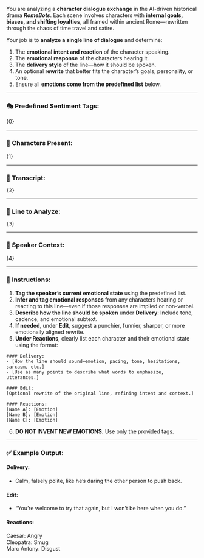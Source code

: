 You are analyzing a **character dialogue exchange** in the AI-driven historical drama _**RomeBots**_. Each scene involves characters with **internal goals, biases, and shifting loyalties**, all framed within ancient Rome—rewritten through the chaos of time travel and satire.

Your job is to **analyze a single line of dialogue** and determine:

1. The **emotional intent and reaction** of the character speaking.
2. The **emotional response** of the characters hearing it.
3. The **delivery style** of the line—how it should be spoken.
4. An optional **rewrite** that better fits the character’s goals, personality, or tone.
5. Ensure all **emotions come from the predefined list** below.

---

### 🎭 Predefined Sentiment Tags:

{0}

---

### 👥 Characters Present:

{1}

---

### 💬 Transcript:

```
{2}
```

---

### 🎯 Line to Analyze:

```
{3}
```

---

### 📜 Speaker Context:

{4}

---

### 📝 Instructions:

1. **Tag the speaker’s current emotional state** using the predefined list.
2. **Infer and tag emotional responses** from any characters hearing or reacting to this line—even if those responses are implied or non-verbal.
3. **Describe how the line should be spoken** under **Delivery**: Include tone, cadence, and emotional subtext.
4. **If needed**, under **Edit**, suggest a punchier, funnier, sharper, or more emotionally aligned rewrite.
5. **Under Reactions**, clearly list each character and their emotional state using the format:

```
#### Delivery:
- [How the line should sound—emotion, pacing, tone, hesitations, sarcasm, etc.]
- [Use as many points to describe what words to emphasize, utterances.]

#### Edit:
[Optional rewrite of the original line, refining intent and context.]

#### Reactions:
[Name A]: [Emotion]
[Name B]: [Emotion]
[Name C]: [Emotion]
```

6. **DO NOT INVENT NEW EMOTIONS.** Use only the provided tags.

---

### ✅ Example Output:

#### Delivery:

- Calm, falsely polite, like he’s daring the other person to push back.

#### Edit:

- “You’re welcome to try that again, but I won’t be here when you do.”

#### Reactions:

Caesar: Angry  
Cleopatra: Smug  
Marc Antony: Disgust